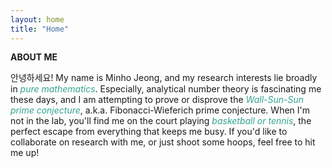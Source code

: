 ```yaml
---
layout: home
title: "Home"
---
```


<p style="line-height:1.2"><strong>ABOUT ME</strong></p>
안녕하세요! My name is Minho Jeong, and my research interests lie broadly in <i><font color="#34A392">pure mathematics</font></i>. Especially, analytical number theory is fascinating me these days, and I am attempting to prove or disprove the <i><font color="#34A392">Wall-Sun-Sun prime conjecture</font></i>, a.k.a. Fibonacci-Wieferich prime conjecture. When I'm not in the lab, you'll find me on the court playing <i><font color="#34A392">basketball or tennis</font></i>, the perfect escape from everything that keeps me busy. If you'd like to collaborate on research with me, or just shoot some hoops, feel free to hit me up!
